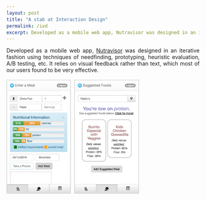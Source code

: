 ```yaml
---
layout: post
title: "A stab at Interaction Design"
permalink: /ixd
excerpt: Developed as a mobile web app, Nutravisor was designed in an iterative fashion using techniques of needfinding, prototyping, heuristic evaluation, A/B testing, etc.<br>
---
```


<div align="justify" style="margin-bottom:15px;">
Developed as a mobile web app, <a href="https://nutravisor.herokuapp.com/?username=test&hash=5baa61e4c9b93f3f0682250b6cf8331b7ee68fd8">Nutravisor</a> was designed in an iterative fashion using techniques of needfinding, prototyping, heuristic evaluation, A/B testing, etc. It relies on visual feedback rather than text, which most of our users found to be very effective.
<br/> <br/>
<img src="screenshot1.png" width="33%" style="border:1px solid lightgray;">
<img src="screenshot2.png" width="33%" style="border:1px solid lightgray; margin-left:5px;">
</div>
